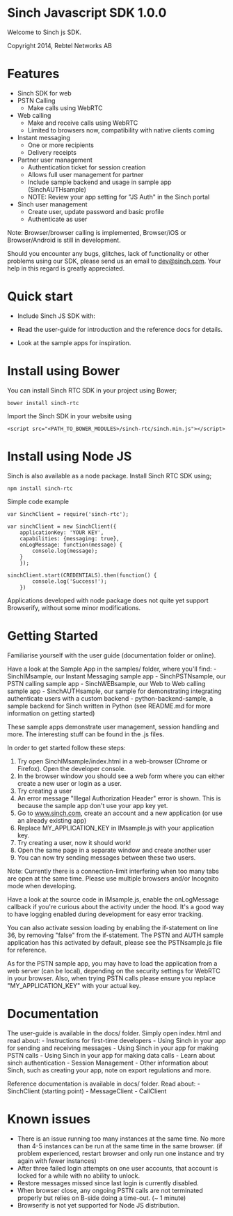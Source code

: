 Sinch Javascript SDK 1.0.0
==========================
Welcome to Sinch js SDK.

Copyright 2014, Rebtel Networks AB


Features
========
 - Sinch SDK for web
 - PSTN Calling
 	- Make calls using WebRTC
 - Web calling 
 	- Make and receive calls using WebRTC
 	- Limited to browsers now, compatibility with native clients coming
 - Instant messaging
 	- One or more recipients
 	- Delivery receipts
 - Partner user management
 	- Authentication ticket for session creation
 	- Allows full user management for partner
 	- Include sample backend and usage in sample app (SinchAUTHsample)
 	- NOTE: Review your app setting for "JS Auth" in the Sinch portal
 - Sinch user management
 	- Create user, update password and basic profile
 	- Authenticate as user

Note: Browser/browser calling is implemented, Browser/iOS or Browser/Android is 
still in development. 

Should you encounter any bugs, glitches, lack of functionality or other problems
using  our SDK, please send us an email to dev@sinch.com. Your help in this 
regard is greatly appreciated.


Quick start
===========

* Include Sinch JS SDK with:
	<script src="//cdn.sinch.com/latest/sinch.min.js"></script>

* Read the user-guide for introduction and the reference docs for details. 

* Look at the sample apps for inspiration.


Install using Bower
===================

You can install Sinch RTC SDK in your project using Bower;

	bower install sinch-rtc

Import the Sinch SDK in your website using

	<script src="<PATH_TO_BOWER_MODULES>/sinch-rtc/sinch.min.js"></script>


Install using Node JS
=====================

Sinch is also available as a node package. Install Sinch RTC SDK using;

	npm install sinch-rtc

Simple code example

	var SinchClient = require('sinch-rtc');

	var sinchClient = new SinchClient({
		applicationKey: 'YOUR KEY',
		capabilities: {messaging: true},
		onLogMessage: function(message) {
			console.log(message);
		}
		});

	sinchClient.start(CREDENTIALS).then(function() {
			console.log('Success!');
		})

Applications developed with node package does not quite yet support Browserify,
without some minor modifications.


Getting Started
===============
Familiarise yourself with the user guide (documentation folder or online).

Have a look at the Sample App in the samples/ folder, where you'll find:
	- SinchIMsample, our Instant Messaging sample app
	- SinchPSTNsample, our PSTN calling sample app
	- SinchWEBsample, our Web to Web calling sample app
	- SinchAUTHsample, our sample for demonstrating integrating authenticate 
	  users with a custom backend
	- python-backend-sample, a sample backend for Sinch written in Python 
	  (see README.md for more information on getting started)

These sample apps demonstrate user management, session handling and more. 
The interesting stuff can be found in the .js files.

In order to get started follow these steps: 

 1) Try open SinchIMsample/index.html in a web-browser (Chrome or Firefox). 
 	Open the developer console. 
 2) In the browser window you should see a web form where you can either create 
 	a new user or login as a user. 
 3) Try creating a user
 4) An error message "Illegal Authorization Header" error is shown. This is 
 	because the sample app don't use your app key yet. 
 5) Go to www.sinch.com, create an account and a new application (or use an 
 	already existing app)
 6) Replace MY_APPLICATION_KEY in IMsample.js with your application key. 
 7) Try creating a user, now it should work!
 8) Open the same page in a separate window and create another user
 9) You can now try sending messages between these two users.

Note: Currently there is a connection-limit interfering when too many tabs are 
open at the same time. Please use multiple browsers and/or Incognito mode when 
developing.

Have a look at the source code in IMsample.js, enable the onLogMessage callback 
if you're curious about the activity under the hood. It's a good way to have 
logging enabled during development for easy error tracking.

You can also activate session loading by enabling the if-statement on line 36, 
by removing "false" from the if-statement. The PSTN and AUTH sample application 
has this activated by default, please see the PSTNsample.js file for reference.

As for the PSTN sample app, you may have to load the application from a web 
server (can be local), depending on the security settings for WebRTC in your 
browser. Also, when trying PSTN calls please ensure you replace 
"MY_APPLICATION_KEY" with your actual key. 


Documentation
=============
The user-guide is available in the docs/ folder. 
Simply open index.html and read about:
	- Instructions for first-time developers
	- Using Sinch in your app for sending and receiving messages
	- Using Sinch in your app for making PSTN calls
	- Using Sinch in your app for making data calls
	- Learn about sinch authentication 
	- Session Management 
	- Other information about Sinch, such as creating your app, note on export 
	  regulations and more.

Reference documentation is available in docs/ folder. Read about: 
	 - SinchClient (starting point)
	 - MessageClient
	 - CallClient


Known issues
============
- There is an issue running too many instances at the same time. No more than 
  4-5 instances can be run at the same time in the same browser. 
  (if problem experienced, restart browser and only run one instance and try 
  again with fewer instances)
- After three failed login attempts on one user accounts, that account is 
  locked for a while with no ability to unlock.
- Restore messages missed since last login is currently disabled. 
- When browser close, any ongoing PSTN calls are not terminated properly but 
  relies on B-side doing a time-out. (~ 1 minute)
- Browserify is not yet supported for Node JS distribution. 









